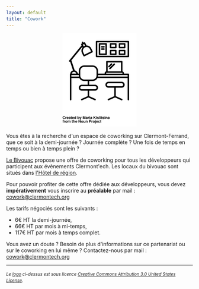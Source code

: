 ```yaml
---
layout: default
title: "Cowork"
---
```


<center>
    <img src="/images/cowork.svg" alt="dej-dev" width="200px">
</center>

Vous êtes à la recherche d'un espace de coworking sur Clermont-Ferrand, que ce soit à la demi-journée ? Journée complète ? Une fois de temps en temps ou bien à temps plein ?

[Le Bivouac](http://www.lebivouac.com/) propose une offre de coworking pour tous les développeurs qui participent aux évènements Clermont'ech. Les locaux du bivouac sont situés dans [l'Hôtel de région](https://osm.org/go/0AkOKx_14--).

Pour pouvoir profiter de cette offre dédiée aux développeurs, vous devez **impérativement** vous inscrire au **préalable** par mail : <a href="mailto:cowork@clermontech.org">cowork@clermontech.org</a>

Les tarifs négociés sont les suivants : 

- 6€ HT la demi-journée,
- 66€ HT par mois à mi-temps,
- 117€ HT par mois à temps complet.

Vous avez un doute ? Besoin de plus d'informations sur ce partenariat ou sur le coworking en lui même ? Contactez-nous par mail : <a href="mailto:cowork@clermontech.org">cowork@clermontech.org</a>

<hr>
<p>
    <small><em>Le <a href="http://thenounproject.com/term/silverware/100431/">logo</a> ci-dessus est sous licence <a rel="license" href="http://creativecommons.org/licenses/by/3.0/us/">Creative Commons Attribution 3.0 United States License</a>.</em></small>
</p>
